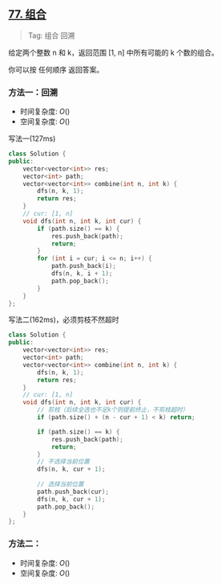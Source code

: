 ## [77. 组合](https://leetcode-cn.com/problems/combinations/)

> Tag: 组合 回溯

给定两个整数 n 和 k，返回范围 [1, n] 中所有可能的 k 个数的组合。

你可以按 任何顺序 返回答案。

### 方法一：回溯
* 时间复杂度: ${O()}$
* 空间复杂度: ${O()}$

写法一(127ms)

```cpp
class Solution {
public:
    vector<vector<int>> res;
    vector<int> path;
    vector<vector<int>> combine(int n, int k) {
        dfs(n, k, 1);
        return res;
    }
    // cur: [1, n]
    void dfs(int n, int k, int cur) {
        if (path.size() == k) {
            res.push_back(path);
            return;
        }
        for (int i = cur; i <= n; i++) {
            path.push_back(i);
            dfs(n, k, i + 1);
            path.pop_back();
        }
    }
};
```

写法二(162ms)，必须剪枝不然超时

```cpp
class Solution {
public:
    vector<vector<int>> res;
    vector<int> path;
    vector<vector<int>> combine(int n, int k) {
        dfs(n, k, 1);
        return res;
    }
    // cur: [1, n]
    void dfs(int n, int k, int cur) {
        // 剪枝（后续全选也不足k个则提前终止，不剪枝超时）
        if (path.size() + (n - cur + 1) < k) return;

        if (path.size() == k) {
            res.push_back(path);
            return;
        }
        // 不选择当前位置
        dfs(n, k, cur + 1);
        
        // 选择当前位置
        path.push_back(cur);
        dfs(n, k, cur + 1);
        path.pop_back();
    }
};
```


### 方法二：
* 时间复杂度: ${O()}$
* 空间复杂度: ${O()}$
```cpp

```